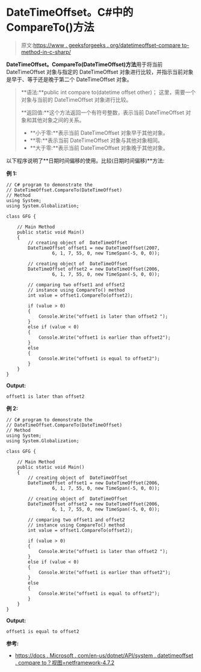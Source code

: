 # DateTimeOffset。C#中的 CompareTo()方法

> 原文:[https://www . geeksforgeeks . org/datetimeoffset-compare to-method-in-c-sharp/](https://www.geeksforgeeks.org/datetimeoffset-compareto-method-in-c-sharp/)

**DateTimeOffset。CompareTo(DateTimeOffset)方法**用于将当前 DateTimeOffset 对象与指定的 DateTimeOffset 对象进行比较，并指示当前对象是早于、等于还是晚于第二个 DateTimeOffset 对象。

> **语法:**public int compare to(datetime offset other)；
> 这里，需要一个对象与当前的 DateTimeOffset 对象进行比较。
> 
> **返回值:**这个方法返回一个有符号整数，表示当前 DateTimeOffset 对象和其他对象之间的关系。
> 
> *   **小于零:**表示当前 DateTimeOffset 对象早于其他对象。
> *   **零:**表示当前 DateTimeOffset 对象与其他对象相同。
> *   **大于零:**表示当前 DateTimeOffset 对象晚于其他对象。

以下程序说明了**日期时间偏移的使用。比较(日期时间偏移)**方法:

**例 1:**

```
// C# program to demonstrate the
// DateTimeOffset.CompareTo(DateTimeOffset)
// Method
using System;
using System.Globalization;

class GFG {

    // Main Method
    public static void Main()
    {
        // creating object of  DateTimeOffset
        DateTimeOffset offset1 = new DateTimeOffset(2007,
                 6, 1, 7, 55, 0, new TimeSpan(-5, 0, 0));

        // creating object of  DateTimeOffset
        DateTimeOffset offset2 = new DateTimeOffset(2006,
                 6, 1, 7, 55, 0, new TimeSpan(-5, 0, 0));

        // comparing two offset1 and offset2
        // instance using CompareTo() method
        int value = offset1.CompareTo(offset2);

        if (value > 0) 
        {
            Console.Write("offset1 is later than offset2 ");
        }
        else if (value < 0) 
        {
            Console.Write("offset1 is earlier than offset2");
        }
        else 
        {
            Console.Write("offset1 is equal to offset2");
        }
    }
}
```

**Output:**

```
offset1 is later than offset2

```

**例 2:**

```
// C# program to demonstrate the
// DateTimeOffset.CompareTo(DateTimeOffset)
// Method
using System;
using System.Globalization;

class GFG {

    // Main Method
    public static void Main()
    {
        // creating object of  DateTimeOffset
        DateTimeOffset offset1 = new DateTimeOffset(2006,
                 6, 1, 7, 55, 0, new TimeSpan(-5, 0, 0));

        // creating object of  DateTimeOffset
        DateTimeOffset offset2 = new DateTimeOffset(2006,
                 6, 1, 7, 55, 0, new TimeSpan(-5, 0, 0));

        // comparing two offset1 and offset2
        // instance using CompareTo() method
        int value = offset1.CompareTo(offset2);

        if (value > 0) 
        {
            Console.Write("offset1 is later than offset2 ");
        }
        else if (value < 0) 
        {
            Console.Write("offset1 is earlier than offset2");
        }
        else 
        {
            Console.Write("offset1 is equal to offset2");
        }
    }
}
```

**Output:**

```
offset1 is equal to offset2

```

**参考:**

*   [https://docs . Microsoft . com/en-us/dotnet/API/system . datetimeoffset . compare to？视图=netframework-4.7.2](https://docs.microsoft.com/en-us/dotnet/api/system.datetimeoffset.compareto?view=netframework-4.7.2)